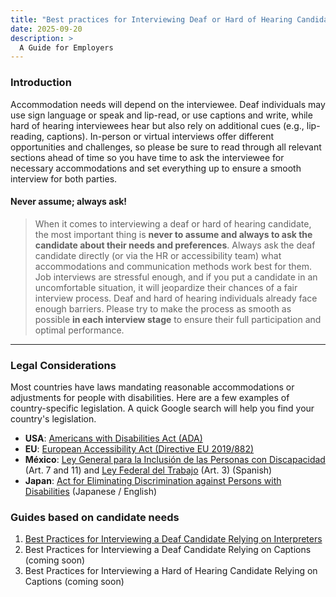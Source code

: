 ```yaml
---
title: "Best practices for Interviewing Deaf or Hard of Hearing Candidates"
date: 2025-09-20
description: >
  A Guide for Employers
---
```

### Introduction
Accommodation needs will depend on the interviewee. Deaf individuals may use sign language or speak and lip-read, or use captions and write, while hard of hearing interviewees hear but also rely on additional cues (e.g., lip-reading, captions). In-person or virtual interviews offer different opportunities and challenges, so please be sure to read through all relevant sections ahead of time so you have time to ask the interviewee for necessary accommodations and set everything up to ensure a smooth interview for both parties.

#### Never assume; always ask!
> When it comes to interviewing a deaf or hard of hearing candidate, the most important thing is **never to assume and always to ask the candidate about their needs and preferences**. Always ask the deaf candidate directly (or via the HR or accessibility team) what accommodations and communication methods work best for them.
Job interviews are stressful enough, and if you put a candidate in an uncomfortable situation, it will jeopardize their chances of a fair interview process. Deaf and hard of hearing individuals already face enough barriers. Please try to make the process as smooth as possible **in each interview stage** to ensure their full participation and optimal performance.
---
### Legal Considerations

Most countries have laws mandating reasonable accommodations or adjustments for people with disabilities. Here are a few examples of country-specific legislation. A quick Google search will help you find your country's legislation.

- **USA**: [Americans with Disabilities Act (ADA)](https://www.ada.gov/) </br>
- **EU**: [European Accessibility Act (Directive EU 2019/882)](https://eur-lex.europa.eu/eli/dir/2019/882/oj/eng) </br>
- **México**: [Ley General para la Inclusión de las Personas con Discapacidad](https://www.diputados.gob.mx/LeyesBiblio/pdf/LGIPD.pdf) (Art. 7 and 11) and [Ley Federal del Trabajo](https://www.gob.mx/cms/uploads/attachment/file/156203/1044_Ley_Federal_del_Trabajo.pdf) (Art. 3) (Spanish)</br>
- **Japan**: [Act for Eliminating Discrimination against Persons with Disabilities](https://www.japaneselawtranslation.go.jp/en/laws/view/3052) (Japanese / English) </br>

### Guides based on candidate needs
1. [Best Practices for Interviewing a Deaf Candidate Relying on Interpreters](best-practices-interviewing-deaf-candidate-relying-on-interpreters.md) </br>
2. Best Practices for Interviewing a Deaf Candidate Relying on Captions (coming soon)</br>
3. Best Practices for Interviewing a Hard of Hearing Candidate Relying on Captions (coming soon)